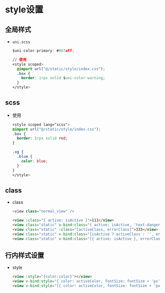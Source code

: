 # style设置

## 全局样式

+ `uni.scss`

  ```js
  $uni-color-primary: #007aff;
  ```

  ```css
  // 使用
  <style scoped>
    @import url("@/static/style/index.css");
    .box {
      border: 1rpx solid $uni-color-warning;
    }
  </style>
  ```

## scss

+ 使用

  ```css
  <style scoped lang="scss">
  @import url("@/static/style/index.css");
  .box {
    border: 1rpx solid red;
  }

  .xg {
    .blue {
      color: blue;
    }
  }
  </style>
  ```

## class

+ class

  ```js
  <view class="normal_view" />
  ```

  ```html
  <view :class="{ active: isActive }">111</view>
  <view class="static" v-bind:class="{ active: isActive, 'text-danger': hasError }">222</view>
  <view class="static" :class="[activeClass, errorClass]">333</view>
  <view class="static" v-bind:class="[isActive ? activeClass : '', errorClass]">444</view>
  <view class="static" v-bind:class="[{ active: isActive }, errorClass]">555</view>
  ```

## 行内样式设置

+ style

  ```html
  <view :style="{color:color}"></view>
  <view v-bind:style="{ color: activeColor, fontSize: fontSize + 'px' }">666</view>
  <view v-bind:style="[{ color: activeColor, fontSize: fontSize + 'px' }]">777</view>
  ```

